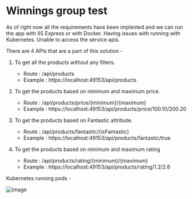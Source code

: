 # Winnings group test 

As of right now all the requirements have been implented and we can run the app with IIS Express or with Docker. Having issues with running with Kubernetes. Unable to access the service apis. 

There are 4 APIs that are a part of this solution - 

1. To get all the products without any filters.
      - Route : /api/products
      - Example : https://localhost:49153/api/products
      
2. To get the products based on minimum and maximum price. 
      - Route : /api/products/price/{minimum}/{maximum}
      - Example : https://localhost:49153/api/products/price/100.10/200.20

3. To get the products based on Fantastic attribute.
      - Route : /api/products/fantastic/{isFantastic}
      - Example : https://localhost:49153/api/products/fantastic/true
 
4. To get the products based on minimum and maximum rating
      - Route : /api/products/rating/{minimum}/{maximum}
      - Example : https://localhost:49153/api/products/rating/1.2/2.6

Kubernetes running pods - 

![image](https://user-images.githubusercontent.com/23556964/130810491-3fba4bf3-91d0-4dde-8a85-2543aec2cf70.png)

